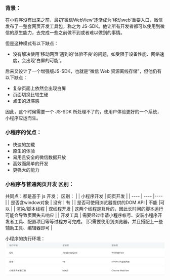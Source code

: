 ### 背景：
在小程序没有出来之前，最初'微信WebView'逐渐成为'移动web'重要入口，微信发布了一整套网页开发工具包，称之为 JS-SDK。他让所有开发者都可以使用到微信的原生能力，去完成一些之前做不到或者难以做到的事情。
    
但是这种模式有以下缺点：
* 没有解决使用'移动网页'遇到的'体验不良'的问题，如受限于设备性能、网络速度，会出现'白屏的可能'。

后来又设计了一个增强版JS-SDK，也就是“微信 Web 资源离线存储”，但他仍有以下缺点：
* 复杂页面上依然会出现白屏
* 页面切换比较生硬
* 点击的迟滞感

因此，这个时候需要一个 JS-SDK 所处理不了的，使用户体验更好的一个系统，小程序应运而生。

### 小程序的优点：
* 快速的加载
* 原生的体验
* 易用且安全的微信数据开放
* 高效而简单的开发
* 更强大的能力

### 小程序与普通网页开发 区别：
共同点：都是基于 js 开发；
区别：
|     | 小程序开发  | 网页开发  |
|  ----  | ----  |----  |
| 是否含window对象  | 没有 | 有 |
| 是否可使用浏览器提供的DOM API | 不能 |可以 |
| 渲染/脚本线程 | 双线程开发 | 这两个线程是互斥的，因此长时间的脚本运行可能会导致页面失去响应 |
| 开发工具 | 需要经过申请小程序帐号、安装小程序开发者工具、配置项目等等过程方可完成。 |只需要使用到浏览器，并且搭配上一些辅助工具、编辑器即可 |

小程序的执行环境：
![渲染线程](./icon_渲染线程.png)